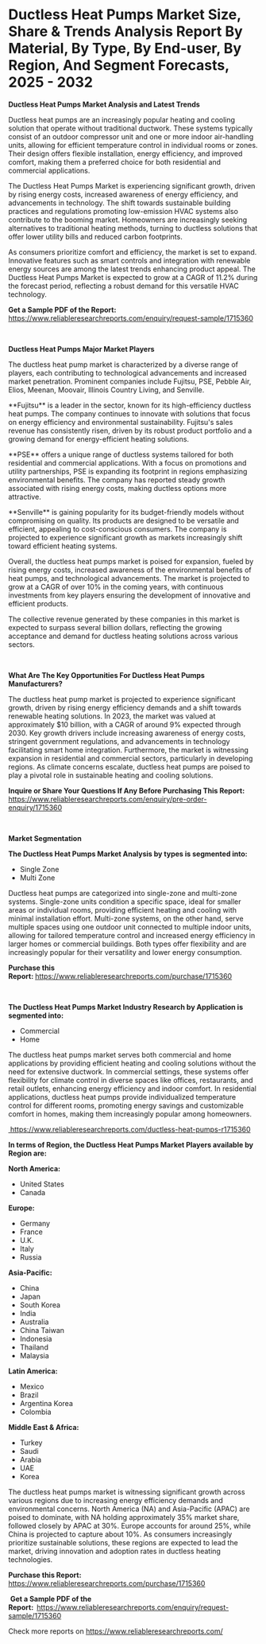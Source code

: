<p><h1>Ductless Heat Pumps Market Size, Share & Trends Analysis Report By Material, By Type, By End-user, By Region, And Segment Forecasts, 2025 - 2032</h1></p><p><strong>Ductless Heat Pumps Market Analysis and Latest Trends</strong></p>
<p><p>Ductless heat pumps are an increasingly popular heating and cooling solution that operate without traditional ductwork. These systems typically consist of an outdoor compressor unit and one or more indoor air-handling units, allowing for efficient temperature control in individual rooms or zones. Their design offers flexible installation, energy efficiency, and improved comfort, making them a preferred choice for both residential and commercial applications.</p><p>The Ductless Heat Pumps Market is experiencing significant growth, driven by rising energy costs, increased awareness of energy efficiency, and advancements in technology. The shift towards sustainable building practices and regulations promoting low-emission HVAC systems also contribute to the booming market. Homeowners are increasingly seeking alternatives to traditional heating methods, turning to ductless solutions that offer lower utility bills and reduced carbon footprints.</p><p>As consumers prioritize comfort and efficiency, the market is set to expand. Innovative features such as smart controls and integration with renewable energy sources are among the latest trends enhancing product appeal. The Ductless Heat Pumps Market is expected to grow at a CAGR of 11.2% during the forecast period, reflecting a robust demand for this versatile HVAC technology.</p></p>
<p><strong>Get a Sample PDF of the Report:&nbsp;</strong> <a href="https://www.reliableresearchreports.com/enquiry/request-sample/1715360?utm_campaign=2788&utm_medium=2&utm_source=Github&utm_content=ia&utm_term=28032025&utm_id=ductless-heat-pumps">https://www.reliableresearchreports.com/enquiry/request-sample/1715360</a></p>
<p>&nbsp;</p>
<p><strong>Ductless Heat Pumps Major Market Players</strong></p>
<p><p>The ductless heat pump market is characterized by a diverse range of players, each contributing to technological advancements and increased market penetration. Prominent companies include Fujitsu, PSE, Pebble Air, Elios, Meenan, Moovair, Illinois Country Living, and Senville.</p><p>**Fujitsu** is a leader in the sector, known for its high-efficiency ductless heat pumps. The company continues to innovate with solutions that focus on energy efficiency and environmental sustainability. Fujitsu's sales revenue has consistently risen, driven by its robust product portfolio and a growing demand for energy-efficient heating solutions.</p><p>**PSE** offers a unique range of ductless systems tailored for both residential and commercial applications. With a focus on promotions and utility partnerships, PSE is expanding its footprint in regions emphasizing environmental benefits. The company has reported steady growth associated with rising energy costs, making ductless options more attractive.</p><p>**Senville** is gaining popularity for its budget-friendly models without compromising on quality. Its products are designed to be versatile and efficient, appealing to cost-conscious consumers. The company is projected to experience significant growth as markets increasingly shift toward efficient heating systems.</p><p>Overall, the ductless heat pumps market is poised for expansion, fueled by rising energy costs, increased awareness of the environmental benefits of heat pumps, and technological advancements. The market is projected to grow at a CAGR of over 10% in the coming years, with continuous investments from key players ensuring the development of innovative and efficient products.</p><p>The collective revenue generated by these companies in this market is expected to surpass several billion dollars, reflecting the growing acceptance and demand for ductless heating solutions across various sectors.</p></p>
<p>&nbsp;</p>
<p><strong>What Are The Key Opportunities For Ductless Heat Pumps Manufacturers?</strong></p>
<p><p>The ductless heat pump market is projected to experience significant growth, driven by rising energy efficiency demands and a shift towards renewable heating solutions. In 2023, the market was valued at approximately $10 billion, with a CAGR of around 9% expected through 2030. Key growth drivers include increasing awareness of energy costs, stringent government regulations, and advancements in technology facilitating smart home integration. Furthermore, the market is witnessing expansion in residential and commercial sectors, particularly in developing regions. As climate concerns escalate, ductless heat pumps are poised to play a pivotal role in sustainable heating and cooling solutions.</p></p>
<p><strong>Inquire or Share Your Questions If Any Before Purchasing This Report:</strong> <a href="https://www.reliableresearchreports.com/enquiry/pre-order-enquiry/1715360?utm_campaign=2788&utm_medium=2&utm_source=Github&utm_content=ia&utm_term=28032025&utm_id=ductless-heat-pumps">https://www.reliableresearchreports.com/enquiry/pre-order-enquiry/1715360</a></p>
<p>&nbsp;</p>
<p><strong>Market Segmentation</strong></p>
<p><strong>The Ductless Heat Pumps Market Analysis by types is segmented into:</strong></p>
<p><ul><li>Single Zone</li><li>Multi Zone</li></ul></p>
<p><p>Ductless heat pumps are categorized into single-zone and multi-zone systems. Single-zone units condition a specific space, ideal for smaller areas or individual rooms, providing efficient heating and cooling with minimal installation effort. Multi-zone systems, on the other hand, serve multiple spaces using one outdoor unit connected to multiple indoor units, allowing for tailored temperature control and increased energy efficiency in larger homes or commercial buildings. Both types offer flexibility and are increasingly popular for their versatility and lower energy consumption.</p></p>
<p><strong>Purchase this Report:&nbsp;</strong><a href="https://www.reliableresearchreports.com/purchase/1715360?utm_campaign=2788&utm_medium=2&utm_source=Github&utm_content=ia&utm_term=28032025&utm_id=ductless-heat-pumps">https://www.reliableresearchreports.com/purchase/1715360</a></p>
<p>&nbsp;</p>
<p><strong>The Ductless Heat Pumps Market Industry Research by Application is segmented into:</strong></p>
<p><ul><li>Commercial</li><li>Home</li></ul></p>
<p><p>The ductless heat pumps market serves both commercial and home applications by providing efficient heating and cooling solutions without the need for extensive ductwork. In commercial settings, these systems offer flexibility for climate control in diverse spaces like offices, restaurants, and retail outlets, enhancing energy efficiency and indoor comfort. In residential applications, ductless heat pumps provide individualized temperature control for different rooms, promoting energy savings and customizable comfort in homes, making them increasingly popular among homeowners.</p></p>
<p><a href="https://www.reliableresearchreports.com/ductless-heat-pumps-r1715360?utm_campaign=2788&utm_medium=2&utm_source=Github&utm_content=ia&utm_term=28032025&utm_id=ductless-heat-pumps">&nbsp;https://www.reliableresearchreports.com/ductless-heat-pumps-r1715360</a></p>
<p><strong>In terms of Region, the Ductless Heat Pumps Market Players available by Region are:</strong></p>
<p>
    <p> <strong> North America: </strong>
        <ul>
            <li>United States</li>
            <li>Canada</li>
        </ul>
        </p> 
    <p> <strong> Europe: </strong>
        <ul>
            <li>Germany</li>
            <li>France</li>
            <li>U.K.</li>
            <li>Italy</li>
            <li>Russia</li>
        </ul>
        </p> 
    <p> <strong> Asia-Pacific: </strong>
        <ul>
            <li>China</li>
            <li>Japan</li>
            <li>South Korea</li>
            <li>India</li>
            <li>Australia</li>
            <li>China Taiwan</li>
            <li>Indonesia</li>
            <li>Thailand</li>
            <li>Malaysia</li>
        </ul>
        </p> 
    <p> <strong> Latin America: </strong>
        <ul>
            <li>Mexico</li>
            <li>Brazil</li>
            <li>Argentina Korea</li>
            <li>Colombia</li>
        </ul>
        </p> 
    <p> <strong> Middle East & Africa: </strong>
        <ul>
            <li>Turkey</li>
            <li>Saudi</li>
            <li>Arabia</li>
            <li>UAE</li>
            <li>Korea</li>
        </ul>
    </p>
    </p>
<p><p>The ductless heat pumps market is witnessing significant growth across various regions due to increasing energy efficiency demands and environmental concerns. North America (NA) and Asia-Pacific (APAC) are poised to dominate, with NA holding approximately 35% market share, followed closely by APAC at 30%. Europe accounts for around 25%, while China is projected to capture about 10%. As consumers increasingly prioritize sustainable solutions, these regions are expected to lead the market, driving innovation and adoption rates in ductless heating technologies.</p></p>
<p><strong>Purchase this Report: </strong><a href="https://www.reliableresearchreports.com/purchase/1715360?utm_campaign=2788&utm_medium=2&utm_source=Github&utm_content=ia&utm_term=28032025&utm_id=ductless-heat-pumps">https://www.reliableresearchreports.com/purchase/1715360</a></p>
<p>&nbsp;<strong>Get a Sample PDF of the Report:&nbsp;&nbsp;</strong><a href="https://www.reliableresearchreports.com/enquiry/request-sample/1715360?utm_campaign=2788&utm_medium=2&utm_source=Github&utm_content=ia&utm_term=28032025&utm_id=ductless-heat-pumps">https://www.reliableresearchreports.com/enquiry/request-sample/1715360</a></p>
<p><strong></strong></p>
<p>Check more reports on <a href="https://www.reliableresearchreports.com/?utm_campaign=2788&utm_medium=2&utm_source=Github&utm_content=ia&utm_term=28032025&utm_id=ductless-heat-pumps">https://www.reliableresearchreports.com/</a></p>